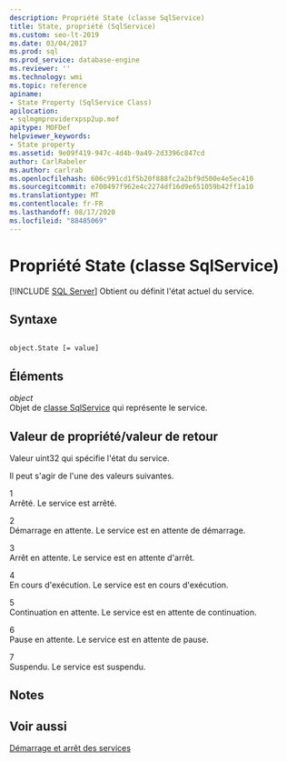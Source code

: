 ```yaml
---
description: Propriété State (classe SqlService)
title: State, propriété (SqlService)
ms.custom: seo-lt-2019
ms.date: 03/04/2017
ms.prod: sql
ms.prod_service: database-engine
ms.reviewer: ''
ms.technology: wmi
ms.topic: reference
apiname:
- State Property (SqlService Class)
apilocation:
- sqlmgmproviderxpsp2up.mof
apitype: MOFDef
helpviewer_keywords:
- State property
ms.assetid: 9e09f419-947c-4d4b-9a49-2d3396c847cd
author: CarlRabeler
ms.author: carlrab
ms.openlocfilehash: 606c991cd1f5b20f888fc2a2bf9d500e4e5ec410
ms.sourcegitcommit: e700497f962e4c2274df16d9e651059b42ff1a10
ms.translationtype: MT
ms.contentlocale: fr-FR
ms.lasthandoff: 08/17/2020
ms.locfileid: "88485069"
---
```

# <a name="state-property-sqlservice-class"></a>Propriété State (classe SqlService)
[!INCLUDE [SQL Server](../../../includes/applies-to-version/sqlserver.md)]
  Obtient ou définit l'état actuel du service.  
  
## <a name="syntax"></a>Syntaxe  
  
```  
  
object.State [= value]  
```  
  
## <a name="parts"></a>Éléments  
 *object*  
 Objet de [classe SqlService](../../../relational-databases/wmi-provider-configuration-classes/sqlservice-class/sqlservice-class.md) qui représente le service.  
  
## <a name="property-valuereturn-value"></a>Valeur de propriété/valeur de retour  
 Valeur uint32 qui spécifie l'état du service.  
  
 Il peut s'agir de l'une des valeurs suivantes.  
  
 1  
 Arrêté. Le service est arrêté.  
  
 2  
 Démarrage en attente. Le service est en attente de démarrage.  
  
 3  
 Arrêt en attente. Le service est en attente d'arrêt.  
  
 4  
 En cours d'exécution. Le service est en cours d'exécution.  
  
 5  
 Continuation en attente. Le service est en attente de continuation.  
  
 6  
 Pause en attente. Le service est en attente de pause.  
  
 7  
 Suspendu. Le service est suspendu.  
  
## <a name="remarks"></a>Notes  
  
## <a name="see-also"></a>Voir aussi  
 [Démarrage et arrêt des services](https://technet.microsoft.com/library/ms174886\(v=sql.105\).aspx)  
  
  
